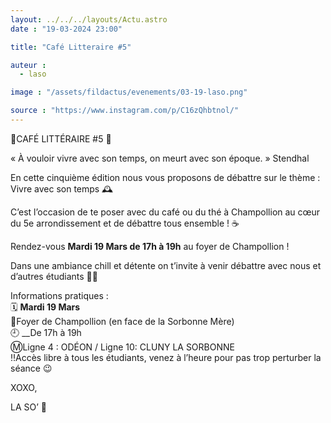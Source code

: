 ```yaml
---
layout: ../../../layouts/Actu.astro
date : "19-03-2024 23:00"

title: "Café Litteraire #5"

auteur :
  - laso

image : "/assets/fildactus/evenements/03-19-laso.png"

source : "https://www.instagram.com/p/C16zQhbtnol/"
---
```


📱CAFÉ LITTÉRAIRE #5 📱

« À vouloir vivre avec son temps, on meurt avec son époque. » Stendhal

En cette cinquième édition nous vous proposons de débattre sur le thème :  
Vivre avec son temps 🕰️

C’est l’occasion de te poser avec du café ou du thé à Champollion au cœur du 5e arrondissement et de débattre tous ensemble ! ☕️

Rendez-vous __Mardi 19 Mars de 17h à 19h__ au foyer de Champollion !

Dans une ambiance chill et détente on t’invite à venir débattre avec nous et d’autres étudiants 👯‍♀️

Informations pratiques :  
🗓️ __Mardi 19 Mars__  
📍Foyer de Champollion (en face de la Sorbonne Mère)  
🕘 __De 17h à 19h  
Ⓜ️Ligne 4 : ODÉON / Ligne 10: CLUNY LA SORBONNE  
‼️Accès libre à tous les étudiants, venez à l’heure pour pas trop perturber la séance 😉

XOXO,

LA SO’ 💛
